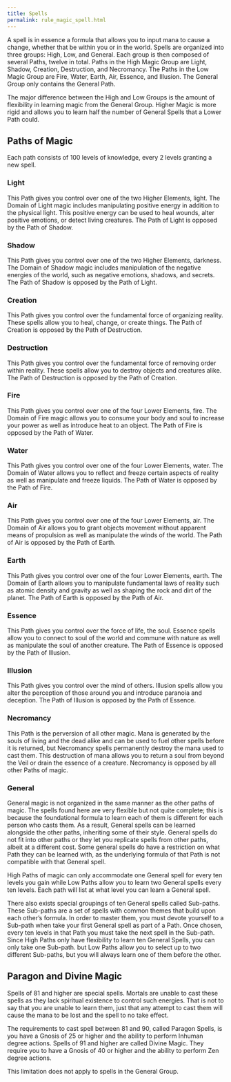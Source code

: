 ```yaml
---
title: Spells
permalink: rule_magic_spell.html
---
```


A spell is in essence a formula that allows you to input mana to cause a change, whether that be within you or in the world. Spells are organized into three groups: High, Low, and General. Each group is then composed of several Paths, twelve in total. Paths in the High Magic Group are Light, Shadow, Creation, Destruction, and Necromancy. The Paths in the Low Magic Group are Fire, Water, Earth, Air, Essence, and Illusion. The General Group only contains the General Path.

The major difference between the High and Low Groups is the amount of flexibility in learning magic from the General Group. Higher Magic is more rigid and allows you to learn half the number of General Spells that a Lower Path could.

## Paths of Magic
Each path consists of 100 levels of knowledge, every 2 levels granting a new spell.

### Light
This Path gives you control over one of the two Higher Elements, light. The Domain of Light magic includes manipulating positive energy in addition to the physical light. This positive energy can be used to heal wounds, alter positive emotions, or detect living creatures. The Path of Light is opposed by the Path of Shadow. 

### Shadow
This Path gives you control over one of the two Higher Elements, darkness. The Domain of Shadow magic includes manipulation of the negative energies of the world, such as negative emotions, shadows, and secrets. The Path of Shadow is opposed by the Path of Light.

### Creation
This Path gives you control over the fundamental force of organizing reality. These spells allow you to heal, change, or create things. The Path of Creation is opposed by the Path of Destruction.

### Destruction
This Path gives you control over the fundamental force of removing order within reality. These spells allow you to destroy objects and creatures alike. The Path of Destruction is opposed by the Path of Creation.

### Fire
This Path gives you control over one of the four Lower Elements, fire. The Domain of Fire magic allows you to consume your body and soul to increase your power as well as introduce heat to an object. The Path of Fire is opposed by the Path of Water.

### Water
This Path gives you control over one of the four Lower Elements, water. The Domain of Water allows you to reflect and freeze certain aspects of reality as well as manipulate and freeze liquids. The Path of Water is opposed by the Path of Fire.

### Air
This Path gives you control over one of the four Lower Elements, air. The Domain of Air allows you to grant objects movement without apparent means of propulsion as well as manipulate the winds of the world. The Path of Air is opposed by the Path of Earth.

### Earth
This Path gives you control over one of the four Lower Elements, earth. The Domain of Earth allows you to manipulate fundamental laws of reality such as atomic density and gravity as well as shaping the rock and dirt of the planet. The Path of Earth is opposed by the Path of Air.

### Essence
This Path gives you control over the force of life, the soul. Essence spells allow you to connect to soul of the world and commune with nature as well as manipulate the soul of another creature. The Path of Essence is opposed by the Path of Illusion.

### Illusion
This Path gives you control over the mind of others. Illusion spells allow you alter the perception of those around you and introduce paranoia and deception. The Path of Illusion is opposed by the Path of Essence.

### Necromancy
This Path is the perversion of all other magic. Mana is generated by the souls of living and the dead alike and can be used to fuel other spells before it is returned, but Necromancy spells permanently destroy the mana used to cast them. This destruction of mana allows you to return a soul from beyond the Veil or drain the essence of a creature. Necromancy is opposed by all other Paths of magic.

### General
General magic is not organized in the same manner as the other paths of magic. The spells found here are very flexible but not quite complete; this is because the foundational formula to learn each of them is different for each person who casts them. As a result, General spells can be learned alongside the other paths, inheriting some of their style. General spells do not fit into other paths or they let you replicate spells from other paths, albeit at a different cost. Some general spells do have a restriction on what Path they can be learned with, as the underlying formula of that Path is not compatible with that General spell.

High Paths of magic can only accommodate one General spell for every ten levels you gain while Low Paths allow you to learn two General spells every ten levels. Each path will list at what level you can learn a General spell.

There also exists special groupings of ten General spells called Sub-paths. These Sub-paths are a set of spells with common themes that build upon each other’s formula. In order to master them, you must devote yourself to a Sub-path when take your first General spell as part of a Path. Once chosen, every ten levels in that Path you must take the next spell in the Sub-path. Since High Paths only have flexibility to learn ten General Spells, you can only take one Sub-path. but Low Paths allow you to select up to two different Sub-paths, but you will always learn one of them before the other.

## Paragon and Divine Magic
Spells of 81 and higher are special spells. Mortals are unable to cast these spells as they lack spiritual existence to control such energies. That is not to say that you are unable to learn them, just that any attempt to cast them will cause the mana to be lost and the spell to no take effect.

The requirements to cast spell between 81 and 90, called Paragon Spells, is you have a Gnosis of 25 or higher and the ability to perform Inhuman degree actions. Spells of 91 and higher are called Divine Magic. They require you to have a Gnosis of 40 or higher and the ability to perform Zen degree actions.

This limitation does not apply to spells in the General Group.

